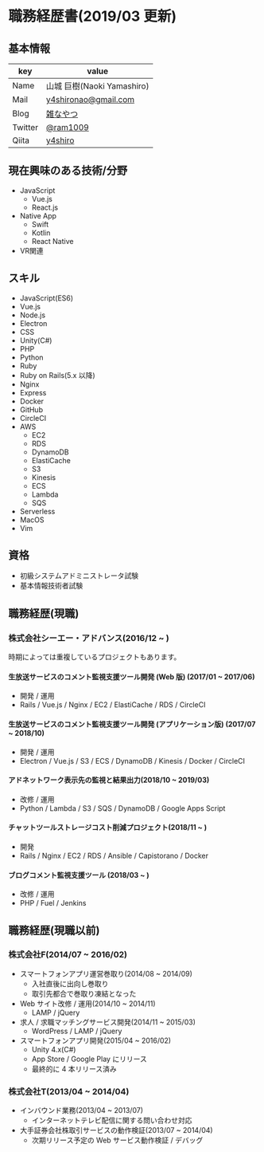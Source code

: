 # 職務経歴書(2019/03 更新)
## 基本情報
|key|value|
|---|-----|
|Name|山城 巨樹(Naoki Yamashiro)|
|Mail|y4shironao@gmail.com|
|Blog|[雑なやつ](http://ram.hatenablog.jp/)|
|Twitter|[@ram1009](https://twitter.com/ram1009)|
|Qiita|[y4shiro](http://qiita.com/y4shiro)|

## 現在興味のある技術/分野
- JavaScript
  - Vue.js
  - React.js
- Native App
  - Swift
  - Kotlin
  - React Native
- VR関連

## スキル
- JavaScript(ES6)
- Vue.js
- Node.js
- Electron
- CSS
- Unity(C#)
- PHP
- Python
- Ruby
- Ruby on Rails(5.x 以降)
- Nginx
- Express
- Docker
- GitHub
- CircleCI
- AWS
  - EC2
  - RDS
  - DynamoDB
  - ElastiCache
  - S3
  - Kinesis
  - ECS
  - Lambda
  - SQS
- Serverless
- MacOS
- Vim

## 資格
- 初級システムアドミニストレータ試験
- 基本情報技術者試験


## 職務経歴(現職)
### 株式会社シーエー・アドバンス(2016/12 ~ )
時期によっては重複しているプロジェクトもあります。

#### 生放送サービスのコメント監視支援ツール開発 (Web 版) (2017/01 ~ 2017/06)
- 開発 / 運用
- Rails / Vue.js / Nginx / EC2 / ElastiCache / RDS / CircleCI
####  生放送サービスのコメント監視支援ツール開発 (アプリケーション版) (2017/07 ~ 2018/10)
- 開発 / 運用
- Electron / Vue.js / S3 / ECS / DynamoDB / Kinesis / Docker / CircleCI
#### アドネットワーク表示先の監視と結果出力(2018/10 ~ 2019/03)
- 改修 / 運用
- Python / Lambda / S3 / SQS / DynamoDB / Google Apps Script
#### チャットツールストレージコスト削減プロジェクト(2018/11 ~ )
- 開発
- Rails / Nginx / EC2 / RDS / Ansible / Capistorano / Docker
#### ブログコメント監視支援ツール (2018/03 ~ )
- 改修 / 運用
- PHP / Fuel / Jenkins



## 職務経歴(現職以前)
### 株式会社F(2014/07 ~ 2016/02)
- スマートフォンアプリ運営巻取り(2014/08 ~ 2014/09)
  - 入社直後に出向し巻取り
  - 取引先都合で巻取り凍結となった
- Web サイト改修 / 運用(2014/10 ~ 2014/11)
  -  LAMP / jQuery
- 求人 / 求職マッチングサービス開発(2014/11 ~ 2015/03)
  - WordPress / LAMP / jQuery
- スマートフォンアプリ開発(2015/04 ~ 2016/02)
  - Unity 4.x(C#)
  - App Store / Google Play にリリース
  - 最終的に 4 本リリース済み

### 株式会社T(2013/04 ~ 2014/04)
- インバウンド業務(2013/04 ~ 2013/07)
  - インターネットテレビ配信に関する問い合わせ対応
- 大手証券会社株取引サービスの動作検証(2013/07 ~ 2014/04)
  - 次期リリース予定の Web サービス動作検証 / デバッグ
